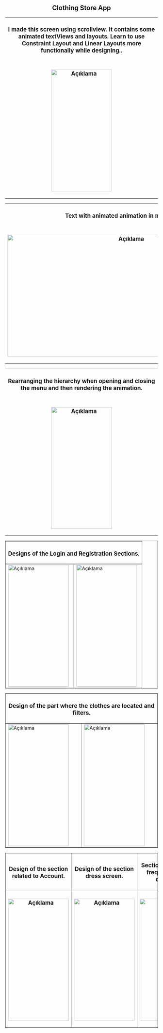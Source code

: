 <h2 align="center">Clothing Store App</h3>

<table>
  <tr>
    <td><h3 align="center">I made this screen using scrollview. It contains some animated textViews and layouts. Learn to use Constraint Layout and Linear Layouts more functionally while designing..</h3></td>
  </tr>
  <tr>
    <td><h3 align="center"><img src="https://github.com/MuhammetEmirErkut/Clothing-Store-App/assets/147542769/3a3bb06b-caf9-448e-93a8-e14f1605aa5c" alt="Açıklama" height="400" width="200"></h3></td>
  </tr>
</table>

</p>

<table>
  <tr>
    <td><h3 align="center">Text with animated animation in main activity.</h3></td>
  </tr>
  <tr>
    <td><h3 align="center"><img src="https://github.com/MuhammetEmirErkut/Clothing-Store-App/assets/147542769/97f54347-d0d4-4ec4-b834-c55e61df5647" alt="Açıklama" height="400" width="800"></td>
  </tr>
</table>

<table>
  <tr>
    <td><h3 align="center">Rearranging the hierarchy when opening and closing the menu and then rendering the animation.</h3></td>
  </tr>
  <tr>
    <td><h3 align="center"><img src="https://github.com/MuhammetEmirErkut/Clothing-Store-App/assets/147542769/0b2696c2-7227-4488-b607-1d1327147713" alt="Açıklama" height="400" width="200"></td>
  </tr>
</table>

<table border = 1>
  <tr>
    <td colspan = "2"><h3 align="center">Designs of the Login and Registration Sections.</h3></td>
  </tr>
  <tr>
    <td><img src="https://github.com/MuhammetEmirErkut/Clothing-Store-App/assets/147542769/4eb6e573-3d98-47f8-92b0-08bd2ee9d986" alt="Açıklama" height="400" width="200"></td>
    <td><img src="https://github.com/MuhammetEmirErkut/Clothing-Store-App/assets/147542769/5bfe712e-1eb2-459a-9232-68ac4242d38b" alt="Açıklama" height="400" width="200"></td>
  </tr>
</table>

<table border = 1>
  <tr>
    <td colspan = "2"><h3 align="center">Design of the part where the clothes are located and filters.</h3></td>
  </tr>
  <tr>
    <td><img src="https://github.com/MuhammetEmirErkut/Clothing-Store-App/assets/147542769/07009069-d3bd-42ea-9f32-c3ade420431f" alt="Açıklama" height="400" width="200"></td>
    <td><img src="https://github.com/MuhammetEmirErkut/Clothing-Store-App/assets/147542769/576cbcbb-11f4-44f2-9d47-da781a39d03c" alt="Açıklama" height="400" width="200"></td>
  </tr>
</table>


<table border = "1" align="center">
  <tr>
    <td><h3 align="center">Design of the section related to Account.</h3></td>
    <td><h3 align="center">Design of the section dress screen.</h3></td>
    <td><h3 align="center">Section designed for frequently asked questions.</h3></td>
  </tr>
  <tr>
    <td><h3 align="center"><img src="https://github.com/MuhammetEmirErkut/Clothing-Store-App/assets/147542769/238cfe9f-065f-4a39-92e9-460b20c00ccd" alt="Açıklama" height="400" width="200"></h3></td>
    <td><h3 align="center"><img src="https://github.com/MuhammetEmirErkut/Clothing-Store-App/assets/147542769/88158963-145b-40ff-ad4d-a343210650d9" alt="Açıklama" height="400" width="200"></h3></td>
    <td><h3 align="center"><img src="https://github.com/MuhammetEmirErkut/Clothing-Store-App/assets/147542769/f42c2ec5-1110-4fee-8767-0599c8cc50ef" alt="Açıklama" height="400" width="200"></h3></td>
  </tr>
</table>




